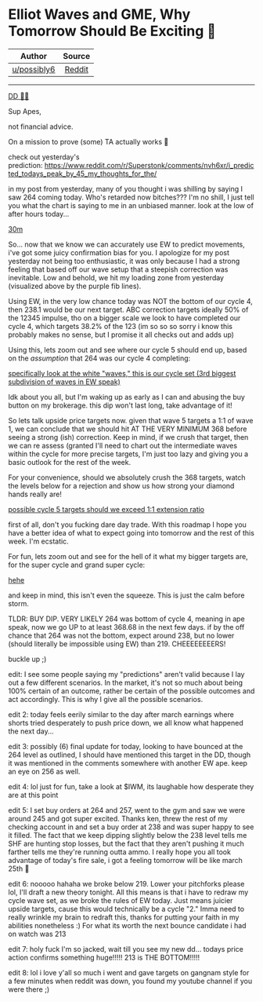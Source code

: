 Elliot Waves and GME, Why Tomorrow Should Be Exciting 🚀
========================================================

| Author       | Source       | 
| :-------------: |:-------------:|
|  [u/possibly6](https://www.reddit.com/user/possibly6/) | [Reddit](https://www.reddit.com/r/Superstonk/comments/nw84nw/elliot_waves_and_gme_why_tomorrow_should_be/) | 

---

[DD 👨‍🔬](https://www.reddit.com/r/Superstonk/search?q=flair_name%3A%22DD%20%F0%9F%91%A8%E2%80%8D%F0%9F%94%AC%22&restrict_sr=1)

Sup Apes,

not financial advice.

On a mission to prove (some) TA actually works 🚀

check out yesterday's prediction: <https://www.reddit.com/r/Superstonk/comments/nvh6xr/i_predicted_todays_peak_by_45_my_thoughts_for_the/>

in my post from yesterday, many of you thought i was shilling by saying I saw 264 coming today. Who's retarded now bitches??? I'm no shill, I just tell you what the chart is saying to me in an unbiased manner. look at the low of after hours today...

[30m](https://preview.redd.it/rf9utqvhdb471.png?width=2766&format=png&auto=webp&s=e165efd7cccc80764a7c2a54231ee345708e3e23)

So... now that we know we can accurately use EW to predict movements, i've got some juicy confirmation bias for you. I apologize for my post yesterday not being too enthusiastic, it was only because I had a strong feeling that based off our wave setup that a steepish correction was inevitable. Low and behold, we hit my loading zone from yesterday (visualized above by the purple fib lines).

Using EW, in the very low chance today was NOT the bottom of our cycle 4, then 238.1 would be our next target. ABC correction targets ideally 50% of the 12345 impulse, tho on a bigger scale we look to have completed our cycle 4, which targets 38.2% of the 123 (im so so so sorry i know this probably makes no sense, but I promise it all checks out and adds up)

Using this, lets zoom out and see where our cycle 5 should end up, based on the *assumption* that 264 was our cycle 4 completing:

[specifically look at the white \"waves,\" this is our cycle set (3rd biggest subdivision of waves in EW speak)](https://preview.redd.it/4vs0tr4reb471.png?width=2130&format=png&auto=webp&s=2c0bb2c6e801f7ad1b8a219efb183a7b1daf5228)

Idk about you all, but I'm waking up as early as I can and abusing the buy button on my brokerage. this dip won't last long, take advantage of it!

So lets talk upside price targets now. given that wave 5 targets a 1:1 of wave 1, we can conclude that we should hit AT THE VERY MINIMUM 368 before seeing a strong (ish) correction. Keep in mind, if we crush that target, then we can re assess (granted I'll need to chart out the intermediate waves within the cycle for more precise targets, I'm just too lazy and giving you a basic outlook for the rest of the week.

For your convenience, should we absolutely crush the 368 targets, watch the levels below for a rejection and show us how strong your diamond hands really are!

[possible cycle 5 targets should we exceed 1:1 extension ratio](https://preview.redd.it/9ccn44j9fb471.png?width=556&format=png&auto=webp&s=c5ee1dfb0294be41d1494bf10e726b972352c0d2)

first of all, don't you fucking dare day trade. With this roadmap I hope you have a better idea of what to expect going into tomorrow and the rest of this week. I'm ecstatic.

For fun, lets zoom out and see for the hell of it what my bigger targets are, for the super cycle and grand super cycle:

[hehe](https://preview.redd.it/lg944b4qfb471.png?width=2636&format=png&auto=webp&s=320f403b87ff115f72a15b023a657dd871505c3d)

and keep in mind, this isn't even the squeeze. This is just the calm before storm.

TLDR: BUY DIP. VERY LIKELY 264 was bottom of cycle 4, meaning in ape speak, now we go UP to at least 368.68 in the next few days. if by the off chance that 264 was not the bottom, expect around 238, but no lower (should literally be impossible using EW) than 219. CHEEEEEEEERS!

buckle up ;)

edit: I see some people saying my "predictions" aren't valid because I lay out a few different scenarios. In the market, it's not so much about being 100% certain of an outcome, rather be certain of the possible outcomes and act accordingly. This is why I give all the possible scenarios.

edit 2: today feels eerily similar to the day after march earnings where shorts tried desperately to push price down, we all know what happened the next day...

edit 3: possibly (6) final update for today, looking to have bounced at the 264 level as outlined, I should have mentioned this target in the DD, though it was mentioned in the comments somewhere with another EW ape. keep an eye on 256 as well.

edit 4: lol just for fun, take a look at $IWM, its laughable how desperate they are at this point

edit 5: I set buy orders at 264 and 257, went to the gym and saw we were around 245 and got super excited. Thanks ken, threw the rest of my checking account in and set a buy order at 238 and was super happy to see it filled. The fact that we keep dipping slightly below the 238 level tells me SHF are hunting stop losses, but the fact that they aren't pushing it much farther tells me they're running outta ammo. I really hope you all took advantage of today's fire sale, i got a feeling tomorrow will be like march 25th 🚀

edit 6: nooooo hahaha we broke below 219. Lower your pitchforks please lol, I'll draft a new theory tonight. All this means is that i have to redraw my cycle wave set, as we broke the rules of EW today. Just means juicier upside targets, cause this would technically be a cycle "2." Imma need to really wrinkle my brain to redraft this, thanks for putting your faith in my abilities nonetheless :) For what its worth the next bounce candidate i had on watch was 213

edit 7: holy fuck I'm so jacked, wait till you see my new dd... todays price action confirms something huge!!!!! 213 is THE BOTTOM!!!!!

edit 8: lol i love y'all so much i went and gave targets on gangnam style for a few minutes when reddit was down, you found my youtube channel if you were there ;)
